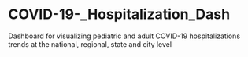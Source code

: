 # COVID-19-_Hospitalization_Dash
Dashboard for visualizing pediatric and adult COVID-19 hospitalizations trends at the national, regional, state and city level
